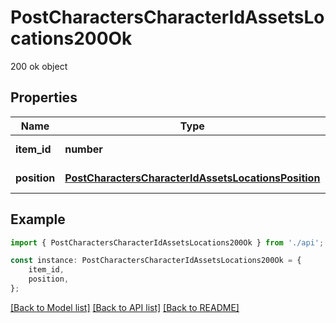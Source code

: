 # PostCharactersCharacterIdAssetsLocations200Ok

200 ok object

## Properties

Name | Type | Description | Notes
------------ | ------------- | ------------- | -------------
**item_id** | **number** | item_id integer | [default to undefined]
**position** | [**PostCharactersCharacterIdAssetsLocationsPosition**](PostCharactersCharacterIdAssetsLocationsPosition.md) |  | [default to undefined]

## Example

```typescript
import { PostCharactersCharacterIdAssetsLocations200Ok } from './api';

const instance: PostCharactersCharacterIdAssetsLocations200Ok = {
    item_id,
    position,
};
```

[[Back to Model list]](../README.md#documentation-for-models) [[Back to API list]](../README.md#documentation-for-api-endpoints) [[Back to README]](../README.md)
